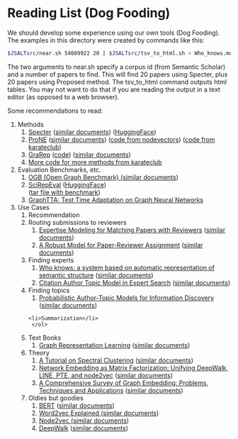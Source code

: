 # Reading List (Dog Fooding)

We should develop some experience using our own tools (Dog Fooding).  
The examples in this directory were created by commands like this:

```sh
$JSALTsrc/near.sh 54609922 20 | $JSALTsrc/tsv_to_html.sh > Who_knows.md
```
The two arguments to near.sh specify a corpus id (from Semantic Scholar) and
a number of papers to find.  This will find 20 papers using Specter, plus 20 papers
using Proposed method.  The tsv_to_html command outputs html tables.  You may not want to do that if you are
reading the output in a text editor (as opposed to a web browser).
<p>

Some recommendations to read:

<ol>
<li>Methods
    <ol>
    <li><a href="https://aclanthology.org/2020.acl-main.207.pdf">Specter</a> (<a href="Specter.md">similar documents</a>)
(<a href="https://huggingface.co/allenai/specter2">HuggingFace</a>)
</li>
    <li><a href="https://www.ijcai.org/proceedings/2019/0594.pdf">ProNE</a> (<a href="ProNE.md">similar documents</a>) 
(<a href="https://github.com/VHRanger/nodevectors/blob/master/nodevectors/prone.py">code from nodevectors</a>)
(<a href="https://karateclub.readthedocs.io/en/latest/_modules/karateclub/node_embedding/neighbourhood/grarep.html">code from karateclub</a>)</li>
    <li><a href="https://dl.acm.org/doi/10.1145/2806416.2806512">GraRep</a>
(<a href="https://github.com/VHRanger/nodevectors/blob/master/nodevectors/grarep.py">code</a>) (<a href="GraRep.md">similar documents</a>)
</li>
<li><a href="https://karateclub.readthedocs.io/en/latest/modules/root.html?highlight=neighbourhood#neighbourhood-based-node-embedding">More code for more methods from karateclub</a></li>
    </ol>
</li>
<li>Evaluation Benchmarks, etc.
    <ol>
    <li><a href="https://arxiv.org/pdf/2103.09430.pdf">OGB (Open Graph Benchmark) (<a href="OGB_Benchmarks.md">similar documents</a>)</a></li>
    <li><a href="https://arxiv.org/abs/2211.13308">SciRepEval</a> (<a href="https://huggingface.co/datasets/allenai/scirepeval">HuggingFace</a>)</li>
(<a href="https://mimno.infosci.cornell.edu/data/nips_reviewer_data.tar.gz">tar file with benchmark</a>)
    <li><a href="https://arxiv.org/abs/2208.09126">GraphTTA: Test Time Adaptation on Graph Neural Networks</a></li>
    </ol>
</li>
<li> Use Cases
     <ol>
     	<li>Recommendation</li>	
	<li>Routing submissions to reviewers
		    <ol>
		        <li><a href="https://people.cs.umass.edu/~mccallum/papers/expertise-kdd2007s.pdf">Expertise Modeling for Matching Papers with Reviewers</a> (<a href="Expertise.md">similar documents</a>)</li>
		        <li><a href="http://engineering.nyu.edu/~suel/papers/reviewer.pdf">A Robust Model for Paper-Reviewer Assignment</a> (<a href="Reviewer.md">similar documents</a>)</li>
		    </ol></li>
         <li>Finding experts
                    <ol>
		        <li><a href="https://dl.acm.org/doi/10.5555/3374430.3374464">Who knows: a system based on automatic representation of semantic structure</a> (<a href="Who_knows.md">similar documents</a>)</li>
		        <li><a href="https://aclanthology.org/C10-2145/">Citation Author Topic Model in Expert Search</a> (<a href="Expert.md">similar documents</a>)</li>
		    </ol></li>
         <li>Finding topics
	 	     <ol>
		        <li><a href="https://cocosci.princeton.edu/tom/papers/author_topics_kdd.pdf">Probabilistic Author-Topic Models for Information Discovery</a> (<a href="Author_Topic_Trends.md">similar documents</a>)</li>
		    </ol></li>

	<li>Summarization</li>
     </ol>
</li>
<li>Text Books
    <ol>
    <li><a href="https://www.cs.mcgill.ca/~wlh/grl_book/files/GRL_Book.pdf">Graph Representation Learning</a> (<a href="Graph_Learning_Book.md">similar documents</a>)</li>
    </ol>
</li>
<li>Theory
    <ol>
    <li><a href="https://arxiv.org/pdf/0711.0189.pdf">A Tutorial on Spectral Clustering</a> (<a href="Spectral_Graph_Theory.md">similar documents</a>)</li>   
    <li><a href="https://arxiv.org/pdf/1710.02971.pdf">Network Embedding as Matrix Factorization: Unifying
DeepWalk, LINE, PTE, and node2vec</a> (<a href="Unifying.md">similar documents</a>)</li>
    <li><a href="https://arxiv.org/pdf/1709.07604.pdf">A Comprehensive Survey of Graph Embedding:
Problems, Techniques and Applications</a> (<a href="Graph_Embedding_Survey.md">similar documents</a>)</li>
    </ol>
</li>
<li>Oldies but goodies
    <ol>
    <li><a href="https://aclanthology.org/N19-1423.pdf">BERT</a> (<a href="BERT.md">similar documents</a>)</li>
    <li><a href="https://arxiv.org/pdf/1402.3722.pdf">Word2vec Explained (<a href="Levy_and_Goldberg2014.md">similar documents</a>)</a></li>
    <li><a href="https://cs.stanford.edu/people/jure/pubs/node2vec-kdd16.pdf">Node2vec (<a href="node2vec.md">similar documents</a>)</a></li>
    <li><a href="https://arxiv.org/pdf/1403.6652.pdf">DeepWalk</a> (<a href="DeepWalk.md">similar documents</a>)</li>
    </ol>
</li>
</ol>


